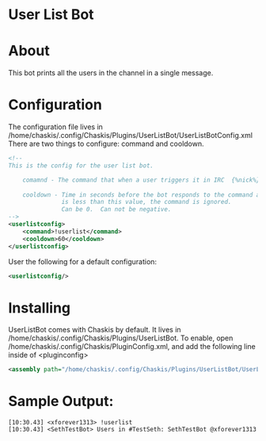 ﻿User List Bot
==============

About
======
This bot prints all the users in the channel in a single message.

Configuration
=====

The configuration file lives in /home/chaskis/.config/Chaskis/Plugins/UserListBot/UserListBotConfig.xml  There are two things to configure: command and cooldown.

```XML
<!--
This is the config for the user list bot.

    comamnd - The command that when a user triggers it in IRC  {%nick%} gets replaced with the bot's name.
    
    cooldown - Time in seconds before the bot responds to the command again.  If the time since the last command
               is less than this value, the command is ignored.
               Can be 0.  Can not be negative.
-->
<userlistconfig>
    <command>!userlist</command>
    <cooldown>60</cooldown>
</userlistconfig>
```

User the following for a default configuration:
```XML
<userlistconfig/>
```

Installing
======

UserListBot comes with Chaskis by default.  It lives in /home/chaskis/.config/Chaskis/Plugins/UserListBot.  To enable, open /home/chaskis/.config/Chaskis/PluginConfig.xml, and add the following line inside of &lt;pluginconfig&gt;

```XML
<assembly path="/home/chaskis/.config/Chaskis/Plugins/UserListBot/UserListBot.dll" />;
```

Sample Output:
======
```
[10:30.43] <xforever1313> !userlist
[10:30.43] <SethTestBot> Users in #TestSeth: SethTestBot @xforever1313
```
